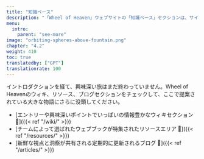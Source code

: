 ```yaml
---
title: "知識ベース"
description: "「Wheel of Heaven」ウェブサイトの「知識ベース」セクションは、サイトで提示されている概念、理論、物語をより深く掘り下げたい人向けの包括的なリソースとして設計されています。このセクションでは、地球への宇宙人の影響の仮説を理解するための二次文献や三次文献など、様々な資料を提供しています。詳細な説明、科学的および歴史的テキストへの参照、および追加のメディアリソースが含まれており、「Wheel of Heaven」が提案するより広範な知的旅行を支えるためのサイトの中心的なテーマの探求のための徹底的な背景を提供します。"
menu:
  intro:
    parent: "see-more"
image: "orbiting-spheres-above-fountain.png"
chapter: "4.2"
weight: 410
toc: true
translatedby: ["GPT"]
translationrate: 100
---
```


イントロダクションを経て、興味深い旅はまだ終わっていません。Wheel of Heavenのウィキ、リソース、ブログセクションをチェックして、ここで提案されている大きな物語にさらに没頭してください。

- [エントリーや興味深いポイントでいっぱいの情報豊かなウィキセクション 🔗]({{< ref "/wiki/" >}})
- [チームによって選ばれたウェブブックが特集されたリソースエリア 🔗]({{< ref "/resources/" >}})
- [新鮮な視点と洞察が共有される定期的に更新されるブログ 🔗]({{< ref "/articles/" >}})
